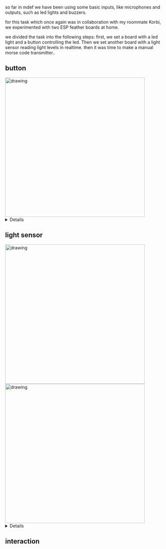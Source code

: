 so far in mdef we have been using some basic inputs, like microphones and outputs, such as led lights and buzzers.  

for this task which once again was in collaboration with my roommate Korbi, we experimented with two ESP feather boards at home. 

we divided the task into the following steps: first, we set a board with a led light and a button controlling the led. Then we set another board with a light sensor reading light levels in realtime. then it was time to make a manual morse code transmitter..  

## button   
<img src="../button.gif" alt="drawing" width="450" />   



<details> 

```cpp
/*
  Debounce

  Each time the input pin goes from LOW to HIGH (e.g. because of a push-button
  press), the output pin is toggled from LOW to HIGH or HIGH to LOW. There's a
  minimum delay between toggles to debounce the circuit (i.e. to ignore noise).

  The circuit:
  - LED attached from pin 13 to ground
  - pushbutton attached from pin 2 to +5V
  - 10 kilohm resistor attached from pin 2 to ground

  - Note: On most Arduino boards, there is already an LED on the board connected
    to pin 13, so you don't need any extra components for this example.

  created 21 Nov 2006
  by David A. Mellis
  modified 30 Aug 2011
  by Limor Fried
  modified 28 Dec 2012
  by Mike Walters
  modified 30 Aug 2016
  by Arturo Guadalupi

  This example code is in the public domain.

  http://www.arduino.cc/en/Tutorial/Debounce
*/

// constants won't change. They're used here to set pin numbers:
const int buttonPin = 12;    // the number of the pushbutton pin
const int ledPin = 13;      // the number of the LED pin

// Variables will change:
int ledState = HIGH;         // the current state of the output pin
int buttonState;             // the current reading from the input pin
int lastButtonState = LOW;   // the previous reading from the input pin

// the following variables are unsigned longs because the time, measured in
// milliseconds, will quickly become a bigger number than can be stored in an int.
unsigned long lastDebounceTime = 0;  // the last time the output pin was toggled
unsigned long debounceDelay = 50;    // the debounce time; increase if the output flickers

void setup() {
  pinMode(buttonPin, INPUT);
  pinMode(ledPin, OUTPUT);

  // set initial LED state
  digitalWrite(ledPin, ledState);
}

void loop() {
  // read the state of the switch into a local variable:
  int reading = digitalRead(buttonPin);

  // check to see if you just pressed the button
  // (i.e. the input went from LOW to HIGH), and you've waited long enough
  // since the last press to ignore any noise:

  // If the switch changed, due to noise or pressing:
  if (reading != lastButtonState) {
    // reset the debouncing timer
    lastDebounceTime = millis();
  }

  if ((millis() - lastDebounceTime) > debounceDelay) {
    // whatever the reading is at, it's been there for longer than the debounce
    // delay, so take it as the actual current state:

    // if the button state has changed:
    if (reading != buttonState) {
      buttonState = reading;

      // only toggle the LED if the new button state is HIGH
      if (buttonState == HIGH) {
        ledState = !ledState;
      }
    }
  }

  // set the LED:
  digitalWrite(ledPin, ledState);

  // save the reading. Next time through the loop, it'll be the lastButtonState:
  lastButtonState = reading;
}
```
</details>

## light sensor   

<img src="../light sensor.gif" alt="drawing" width="450" /> 
<img src="../light graph.gif" alt="drawing" width="450" />   

<details>

```cpp
int R2 = 10000;
float VIN = 3.0;

void setup() {
  Serial.begin(9600);
}

void loop() {

  // read the input on analog pin 0:
  int sensorValue = analogRead(A3);

  // Convert the analog reading (which goes from 0 - 1023) to a voltage (0 - 5V):
  float voltage = sensorValue * (3.0 / 1023.0);

  // Get the value of R1
  int ldr = ((R2 * VIN) / voltage) - R2;

  // print out the value you read:
  Serial.println(sensorValue);
  Serial.print("voltage: ");
  Serial.println(voltage);
  Serial.print("LDR value: ");
  Serial.println(ldr);
}
```
</details>

## interaction   

